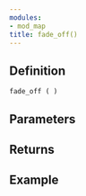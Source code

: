 ```yaml
---
modules:
- mod_map
title: fade_off()
---
```


## Definition

    fade_off ( )

## Parameters

## Returns

## Example

```
```
